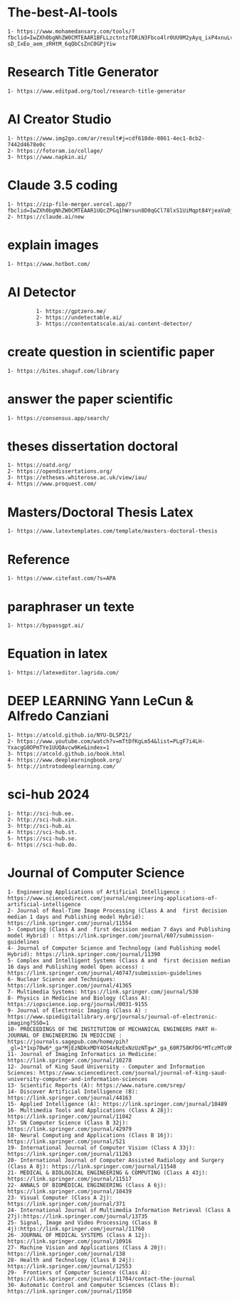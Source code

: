 # The-best-AI-tools

    1- https://www.mohamedansary.com/tools/?fbclid=IwZXh0bgNhZW0CMTEAAR1BFLLzctntzfDRiN3Fbco4lr0UU9M2yAyq_ixP4xnuLv42jim-sD_IxEo_aem_zRHtM_6qQbCsZnC0GPjYiw

# Research Title Generator

    1- https://www.editpad.org/tool/research-title-generator


# AI Creator Studio

    1- https://www.img2go.com/ar/result#j=cdf618de-0861-4ec1-8cb2-7442d4678e0c
    2- https://fotoram.io/collage/
    3- https://www.napkin.ai/

# Claude 3.5 coding
    1- https://zip-file-merger.vercel.app/?fbclid=IwZXh0bgNhZW0CMTEAAR1UQcZPGq1hWrsun8D0qGCl78lxS1UiMqpt84YjeaVa0j58FuOoIKSRZgI_aem_rWFGUl_flVK83v5nFFG3nw
    2- https://claude.ai/new
# explain images
    1- https://www.hotbot.com/

# AI Detector
             1- https://gptzero.me/
             2- https://undetectable.ai/
             3- https://contentatscale.ai/ai-content-detector/

# create question in scientific paper
    1- https://bites.shaguf.com/library
# answer the paper scientific 
    1- https://consensus.app/search/

# theses dissertation doctoral    
    1- https://oatd.org/
    2- https://opendissertations.org/
    3- https://etheses.whiterose.ac.uk/view/iau/
    4- https://www.proquest.com/
# Masters/Doctoral Thesis Latex
    1- https://www.latextemplates.com/template/masters-doctoral-thesis
    

# Reference    
    1- https://www.citefast.com/?s=APA

# paraphraser un texte
    1- https://bypassgpt.ai/

# Equation in latex
    1- https://latexeditor.lagrida.com/

# DEEP LEARNING Yann LeCun & Alfredo Canziani
    1- https://atcold.github.io/NYU-DLSP21/  
    2- https://www.youtube.com/watch?v=mTtDfKgLm54&list=PLgF7i4LH-YxacgG0OPmTYe1UUQAvcw9Ke&index=1
    3- https://atcold.github.io/book.html
    4- https://www.deeplearningbook.org/
    5- http://introtodeeplearning.com/

# sci-hub 2024

    1- http://sci-hub.ee. 
    2- http://sci-hub.xin.
    3- http://sci-hub.ai
    4- https://sci-hub.st. 
    5- https://sci-hub.se.
    6- https://sci-hub.do.
# Journal of Computer Science
    1- Engineering Applications of Artificial Intelligence : https://www.sciencedirect.com/journal/engineering-applications-of-artificial-intelligence
    2- Journal of Real-Time Image Processing (Class A and  first decision median 1 days and Publishing model Hybrid): https://link.springer.com/journal/11554
    3- Computing (Class A and  first decision median 7 days and Publishing model Hybrid) : https://link.springer.com/journal/607/submission-guidelines
    4- Journal of Computer Science and Technology (and Publishing model Hybrid): https://link.springer.com/journal/11390
    5- Complex and Intelligent Systems (Class A and  first decision median 16 days and Publishing model Open access) : https://link.springer.com/journal/40747/submission-guidelines
    6- Nuclear Science and Techniques: https://link.springer.com/journal/41365
    7- Multimedia Systems: https://link.springer.com/journal/530
    8- Physics in Medicine and Biology (Class A): https://iopscience.iop.org/journal/0031-9155
    9- Journal of Electronic Imaging (Class A) : https://www.spiedigitallibrary.org/journals/journal-of-electronic-imaging?SSO=1
    10- PROCEEDINGS OF THE INSTITUTION OF MECHANICAL ENGINEERS PART H-JOURNAL OF ENGINEERING IN MEDICINE : https://journals.sagepub.com/home/pih?_gl=1*1xp70w6*_ga*MjEzNDkxMDY4OS4xNzExNzUzNTgw*_ga_60R758KFDG*MTczMTc0MjE5MC4yLjEuMTczMTc0MjI0Ni40LjAuMA..
    11- Journal of Imaging Informatics in Medicine: https://link.springer.com/journal/10278
    12- Journal of King Saud University - Computer and Information Sciences: https://www.sciencedirect.com/journal/journal-of-king-saud-university-computer-and-information-sciences
    13- Scientific Reports (A): https://www.nature.com/srep/
    14- Discover Artificial Intelligence (B): https://link.springer.com/journal/44163
    15- Applied Intelligence (A): https://link.springer.com/journal/10489
    16- Multimedia Tools and Applications (Class A 28j): https://link.springer.com/journal/11042
    17- SN Computer Science (Class B 32j): https://link.springer.com/journal/42979
    18- Neural Computing and Applications (Class B 16j): https://link.springer.com/journal/521
    19- International Journal of Computer Vision (Class A 33j): https://link.springer.com/journal/11263 
    20- International Journal of Computer Assisted Radiology and Surgery (Class A 8j): https://link.springer.com/journal/11548
    21- MEDICAL & BIOLOGICAL ENGINEERING & COMPUTING (Class A 43j): https://link.springer.com/journal/11517
    22- ANNALS OF BIOMEDICAL ENGINEERING (Class A 6j): https://link.springer.com/journal/10439
    23- Visual Computer (Class A 2j): https://link.springer.com/journal/371
    24- International Journal of Multimedia Information Retrieval (Class A 27j):https://link.springer.com/journal/13735
    25- Signal, Image and Video Processing (Class B 4j):https://link.springer.com/journal/11760
    26- JOURNAL OF MEDICAL SYSTEMS (Class A 12j): https://link.springer.com/journal/10916
    27- Machine Vision and Applications (Class A 20j): https://link.springer.com/journal/138
    28- Health and Technology (Class B 24j): https://link.springer.com/journal/12553
    29-  Frontiers of Computer Science (Class A): https://link.springer.com/journal/11704/contact-the-journal
    30- Automatic Control and Computer Sciences (Class B): https://link.springer.com/journal/11950



